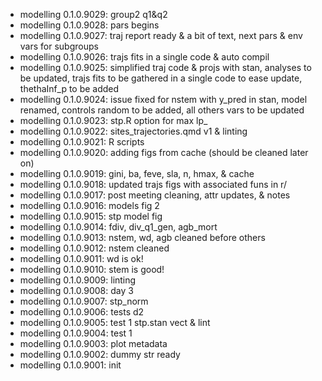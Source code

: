 -   modelling 0.1.0.9029: group2 q1&q2
-   modelling 0.1.0.9028: pars begins
-   modelling 0.1.0.9027: traj report ready & a bit of text, next pars & env vars for subgroups
-   modelling 0.1.0.9026: trajs fits in a single code & auto compil
-   modelling 0.1.0.9025: simplified traj code & projs with stan, analyses to be updated, trajs fits to be gathered in a single code to ease update, thethaInf_p to be added
-   modelling 0.1.0.9024: issue fixed for nstem with y_pred in stan, model renamed, controls random to be added, all others vars to be updated
-   modelling 0.1.0.9023: stp.R option for max lp\_
-   modelling 0.1.0.9022: sites_trajectories.qmd v1 & linting
-   modelling 0.1.0.9021: R scripts
-   modelling 0.1.0.9020: adding figs from cache (should be cleaned later on)
-   modelling 0.1.0.9019: gini, ba, feve, sla, n, hmax, & cache
-   modelling 0.1.0.9018: updated trajs figs with associated funs in r/
-   modelling 0.1.0.9017: post meeting cleaning, attr updates, & notes
-   modelling 0.1.0.9016: models fig 2
-   modelling 0.1.0.9015: stp model fig
-   modelling 0.1.0.9014: fdiv, div_q1_gen, agb_mort
-   modelling 0.1.0.9013: nstem, wd, agb cleaned before others
-   modelling 0.1.0.9012: nstem cleaned
-   modelling 0.1.0.9011: wd is ok!
-   modelling 0.1.0.9010: stem is good!
-   modelling 0.1.0.9009: linting
-   modelling 0.1.0.9008: day 3
-   modelling 0.1.0.9007: stp_norm
-   modelling 0.1.0.9006: tests d2
-   modelling 0.1.0.9005: test 1 stp.stan vect & lint
-   modelling 0.1.0.9004: test 1
-   modelling 0.1.0.9003: plot metadata
-   modelling 0.1.0.9002: dummy str ready
-   modelling 0.1.0.9001: init
